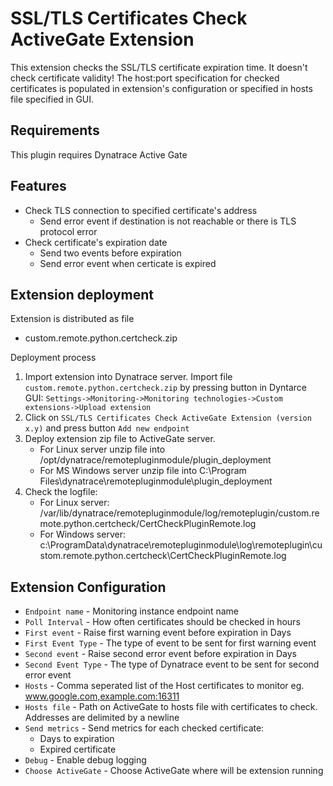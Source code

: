 # SSL/TLS Certificates Check ActiveGate Extension

This extension checks the SSL/TLS certificate expiration time. It doesn't check certificate validity! The host:port specification for checked certificates is populated in extension's configuration or specified in hosts file specified in GUI.

## Requirements
This plugin requires Dynatrace Active Gate

## Features
* Check TLS connection to specified certificate's address
    * Send error event if destination is not reachable or there is TLS protocol error
* Check certificate's expiration date
    * Send two events before expiration
    * Send error event when certicate is expired

## Extension  deployment
Extension is distributed as file
* custom.remote.python.certcheck.zip

Deployment process
1. Import extension into Dynatrace server. Import file `custom.remote.python.certcheck.zip` by pressing button in Dyntarce GUI: `Settings->Monitoring->Monitoring technologies->Custom extensions->Upload extension`
1. Click on `SSL/TLS Certificates Check ActiveGate Extension (version x.y)` and press button `Add new endpoint`
1. Deploy extension zip file to ActiveGate server. 
    * For Linux server unzip file into /opt/dynatrace/remotepluginmodule/plugin_deployment
    * For MS Windows server unzip file into C:\Program Files\dynatrace\remotepluginmodule\plugin_deployment
1. Check the logfile:
    * For Linux server: /var/lib/dynatrace/remotepluginmodule/log/remoteplugin/custom.remote.python.certcheck/CertCheckPluginRemote.log
    * For Windows server: c:\ProgramData\dynatrace\remotepluginmodule\log\remoteplugin\custom.remote.python.certcheck\CertCheckPluginRemote.log

## Extension  Configuration
* `Endpoint name` - Monitoring instance endpoint name
* `Poll Interval` - How often certificates should be checked in hours
* `First event` - Raise first warning event before expiration in Days
* `First Event Type` - The type of event to be sent for first warning event
* `Second event` - Raise second error event before expiration in Days
* `Second Event Type` - The type of Dynatrace event to be sent for second error event
* `Hosts` - Comma seperated list of the Host certificates to monitor eg. www.google.com,example.com:16311
* `Hosts file` - Path on ActiveGate to hosts file with certificates to check. Addresses are delimited by a newline
* `Send metrics` - Send metrics for each checked certificate:
    * Days to expiration
    * Expired certificate
* `Debug` - Enable debug logging
* `Choose ActiveGate` - Choose ActiveGate where will be extension running

